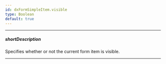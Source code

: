 ```yaml
---
id: dxFormSimpleItem.visible
type: Boolean
default: true
---
```

---
##### shortDescription
Specifies whether or not the current form item is visible.

---
